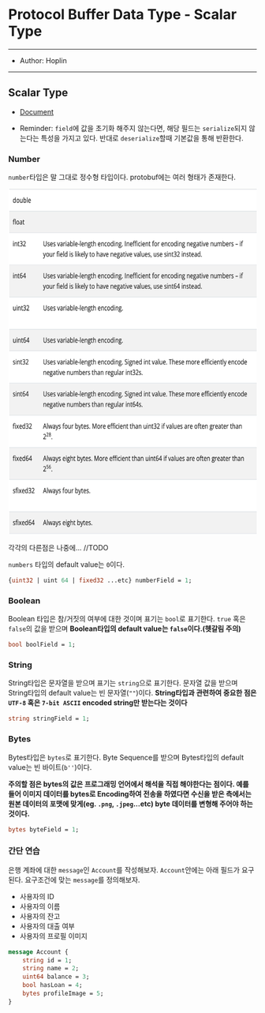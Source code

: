 # Protocol Buffer Data Type - Scalar Type

---

- Author: Hoplin

---

## Scalar Type

- [Document](https://protobuf.dev/programming-guides/proto3/#scalar)

- Reminder: `field`에 값을 초기화 해주지 않는다면, 해당 필드는 `serialize`되지 않는다는 특성을 가지고 있다. 반대로 `deserialize`할때 기본값을 통해 반환한다.

### Number

`number`타입은 말 그대로 정수형 타입이다. protobuf에는 여러 형태가 존재한다.

<img src="img/proto-int-types.png" style="width:600px;height:700px">

각각의 다른점은 나중에...
//TODO

`numbers` 타입의 default value는 `0`이다.

```proto
{uint32 | uint 64 | fixed32 ...etc} numberField = 1;
```

### Boolean

Boolean 타입은 참/거짓의 여부에 대한 것이며 표기는 `bool`로 표기한다. `true` 혹은 `false`의 값을 받으며 **Boolean타입의 default value는 `false`이다.(헷갈림 주의)**

```proto
bool boolField = 1;
```

### String

String타입은 문자열을 받으며 표기는 `string`으로 표기한다. 문자열 값을 받으며 String타입의 default value는 빈 문자열(`""`)이다. **String타입과 관련하여 중요한 점은 `UTF-8` 혹은 `7-bit ASCII` encoded string만 받는다는 것이다**

```proto
string stringField = 1;
```

### Bytes

Bytes타입은 `bytes`로 표기한다. Byte Sequence를 받으며 Bytes타입의 default value는 빈 바이트(`b''`)이다.

**주의할 점은 bytes의 값은 프로그래밍 언어에서 해석을 직접 해야한다는 점이다. 예를 들어 이미지 데이터를 bytes로 Encoding하여 전송을 하였다면 수신을 받은 측에서는 원본 데이터의 포맷에 맞게(eg. `.png`, `.jpeg`...etc) byte 데이터를 변형해 주어야 하는것이다.**

```proto
bytes byteField = 1;
```

### 간단 연습

은행 계좌에 대한 `message`인 `Account`를 작성해보자. `Account`안에는 아래 필드가 요구된다. 요구조건에 맞는 `message`를 정의해보자.

- 사용자의 ID
- 사용자의 이름
- 사용자의 잔고
- 사용자의 대출 여부
- 사용자의 프로필 이미지

```proto
message Account {
    string id = 1;
    string name = 2;
    uint64 balance = 3;
    bool hasLoan = 4;
    bytes profileImage = 5;
}
```
